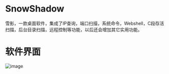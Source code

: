 # SnowShadow
雪影，一款桌面软件，集成了IP查询，端口扫描，系统命令，Webshell，C段存活扫描，后台目录扫描，远程控制等功能，以后还会增加其它实用功能。
# 软件界面
![image](https://user-images.githubusercontent.com/36359870/141485216-ce5f362e-3594-4a15-96fd-a0d149152fd0.png)

